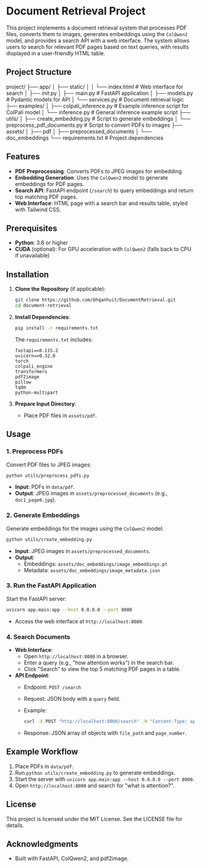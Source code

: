 # Document Retrieval Project

This project implements a document retrieval system that processes PDF files, converts them to images, generates embeddings using the `ColQwen2` model, and provides a search API with a web interface. The system allows users to search for relevant PDF pages based on text queries, with results displayed in a user-friendly HTML table.

## Project Structure
project/
├── app/
│ ├── static/
│ │ └── index.html # Web interface for search
│ ├── _init_.py
│ ├── main.py # FastAPI application
│ ├── models.py # Pydantic models for API
│ └── services.py # Document retrieval logic
├── examples/
│ ├── colpali_inference.py # Example inference script for ColPali model
│ └── inference.py # General inference example script
├── utils/
│ ├── create_embedding.py # Script to generate embeddings
│ └── preprocess_pdf_documents.py # Script to convert PDFs to images
├── assets/
│ ├── pdf
│ ├── preprocessed_documents
│ └── doc_embeddings
└── requirements.txt # Project dependencies

## Features

- **PDF Preprocessing**: Converts PDFs to JPEG images for embedding.
- **Embedding Generation**: Uses the `ColQwen2` model to generate embeddings for PDF pages.
- **Search API**: FastAPI endpoint (`/search`) to query embeddings and return top matching PDF pages.
- **Web Interface**: HTML page with a search bar and results table, styled with Tailwind CSS.

## Prerequisites

- **Python**: 3.8 or higher
- **CUDA** (optional): For GPU acceleration with `ColQwen2` (falls back to CPU if unavailable)

## Installation

1. **Clone the Repository** (if applicable):

   ```bash
   git clone https://github.com/bhqanhuit/DocumentRetrieval.git
   cd document-retrieval
   ```

2. **Install Dependencies**:

   ```bash
   pip install -r requirements.txt
   ```

   The `requirements.txt` includes:

   ```
   fastapi==0.115.2
   uvicorn==0.32.0
   torch
   colpali_engine
   transformers
   pdf2image
   pillow
   tqdm
   python-multipart
   ```

3. **Prepare Input Directory**:

   - Place PDF files in `assets/pdf`.

## Usage

### 1. Preprocess PDFs

Convert PDF files to JPEG images:

```bash
python utils/preprocess_pdfs.py
```

- **Input**: PDFs in `data/pdf`.
- **Output**: JPEG images in `assets/preprocessed_documents` (e.g., `doc1_page0.jpg`).

### 2. Generate Embeddings

Generate embeddings for the images using the `ColQwen2` model:

```bash
python utils/create_embedding.py
```

- **Input**: JPEG images in `assets/preprocessed_documents`.
- **Output**:
  - Embeddings: `assets/doc_embeddings/image_embeddings.pt`
  - Metadata: `assets/doc_embeddings/image_metadata.json`

### 3. Run the FastAPI Application

Start the FastAPI server:

```bash
uvicorn app.main:app --host 0.0.0.0 --port 8000
```

- Access the web interface at `http://localhost:8000`.

### 4. Search Documents

- **Web Interface**:
  - Open `http://localhost:8000` in a browser.
  - Enter a query (e.g., "how attention works") in the search bar.
  - Click "Search" to view the top 5 matching PDF pages in a table.
- **API Endpoint**:
  - Endpoint: `POST /search`
  - Request: JSON body with a `query` field.
  - Example:

    ```bash
    curl -X POST "http://localhost:8000/search" -H "Content-Type: application/json" -d '{"query": "what is colipali"}'
    ```
  - Response: JSON array of objects with `file_path` and `page_number`.

## Example Workflow

1. Place PDFs in `data/pdf`.
2. Run `python utils/create_embedding.py` to generate embeddings.
3. Start the server with `uvicorn app.main:app --host 0.0.0.0 --port 8000`.
4. Open `http://localhost:8000` and search for "what is attention?".

## License

This project is licensed under the MIT License. See the LICENSE file for details.

## Acknowledgments

- Built with FastAPI, ColQwen2, and pdf2image.